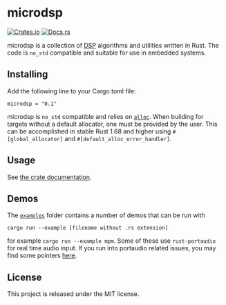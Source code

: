# microdsp

[![Crates.io](https://img.shields.io/crates/v/microdsp)](https://crates.io/crates/microdsp)
[![Docs.rs](https://docs.rs/microdsp/badge.svg)](https://docs.rs/microdsp)

microdsp is a collection of [DSP](https://en.wikipedia.org/wiki/Digital_signal_processing)
algorithms and utilities written in Rust. The code is `no_std` compatible and suitable for use in embedded systems.

## Installing

Add the following line to your Cargo.toml file:

```
microdsp = "0.1"
```

microdsp is `no_std` compatible and relies
on [`alloc`](https://doc.rust-lang.org/alloc/).
When building for targets without a default allocator,
one must be provided by the user. This can be accomplished in stable Rust 1.68 and higher
using `#[global_allocator]` and `#[default_alloc_error_handler]`.

## Usage

See [the crate documentation](https://docs.rs/microdsp).

## Demos

The [`examples`](examples) folder contains a number of demos that can be run with

```
cargo run --example [filename without .rs extension]
```

for example `cargo run --example mpm`. Some of these use `rust-portaudio` for real time audio input. If you run into portaudio related issues, you may find some pointers [here](https://github.com/RustAudio/rust-portaudio).

## License

This project is released under the MIT license.